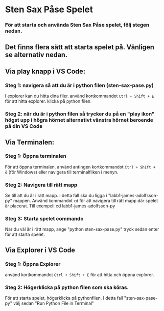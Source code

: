 # Sten Sax Påse Spelet

### För att starta och använda Sten Sax Påse spelet, följ stegen nedan.

## Det finns flera sätt att starta spelet på. Vänligen se alternativ nedan.

## Via play knapp i VS Code:

### Steg 1: navigera så att du är i python filen (sten-sax-pase.py)

I explorer kan du hitta dina filer. använd kortkommandot `Ctrl + Shift + E` för att hitta explorer. klicka på python filen.

### Steg 2: när du är i python filen så trycker du på en "play ikon" högst upp i högra hörnet alternativt vänstra hörnet beroende på din VS Code

## Via Terminalen:

### Steg 1: Öppna terminalen

För att öppna terminalen, använd antingen kortkommandot `Ctrl + Shift + ö` (för Windows) eller navigera till terminalfliken i menyn.

### Steg 2: Navigera till rätt mapp

Se till att du är i rätt mapp. i detta fall ska du ligga i "labb1-james-adolfsson-py" mappen.
Använd kommandot `cd` för att navigera till rätt mapp där spelet är placerat. Till exempel: cd labb1-james-adolfsson-py

### Steg 3: Starta spelet commando

När du väl är i rätt mapp, ange "python sten-sax-pase.py" tryck sedan enter för att starta spelet.

## Via Explorer i VS Code

### Steg 1: Öppna Explorer

använd kortkommandot `Ctrl + Shift + E` för att hitta och öppna explorer.

### Steg 2: Högerklicka på python filen som ska köras.

För att starta spelet, högerklicka på pythonfilen. I detta fall "sten-sax-pase-py" välj sedan "Run Python File in Terminal"
